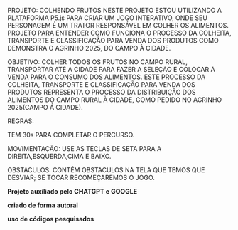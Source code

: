 PROJETO: COLHENDO FRUTOS
NESTE PROJETO ESTOU UTILIZANDO A PLATAFORMA P5.js PARA CRIAR UM JOGO INTERATIVO, ONDE SEU PERSONAGEM É UM TRATOR RESPONSÁVEL EM COLHER OS ALIMENTOS.
PROJETO PARA ENTENDER COMO FUNCIONA O PROCESSO DA COLHEITA, TRANSPORTE E CLASSIFICAÇÃO PARA VENDA DOS PRODUTOS COMO DEMONSTRA O AGRINHO 2025, DO CAMPO À CIDADE.
 
OBJETIVO: COLHER TODOS OS FRUTOS NO CAMPO RURAL, TRANSPORTAR ATÉ A CIDADE PARA FAZER A SELEÇÃO E COLOCAR Á VENDA PARA O CONSUMO DOS ALIMENTOS.
ESTE PROCESSO DA COLHEITA, TRANSPORTE E CLASSIFICAÇÃO PARA VENDA DOS PRODUTOS REPRESENTA O PROCESSO DA DISTRIBUIÇÃO DOS ALIMENTOS DO CAMPO RURAL À CIDADE, COMO PEDIDO NO AGRINHO 2025(CAMPO Á CIDADE).
 
REGRAS:

TEM 30s PARA COMPLETAR O PERCURSO.

MOVIMENTAÇÃO: USE AS TECLAS DE SETA PARA A DIREITA,ESQUERDA,CIMA E BAIXO.

OBSTACULOS: CONTÉM OBSTACULOS NA TELA QUE TEMOS QUE DESVIAR; SE TOCAR RECOMEÇAREMOS O JOGO.

**Projeto auxiliado pelo CHATGPT e GOOGLE**

**criado de forma autoral**

**uso de códigos pesquisados**
